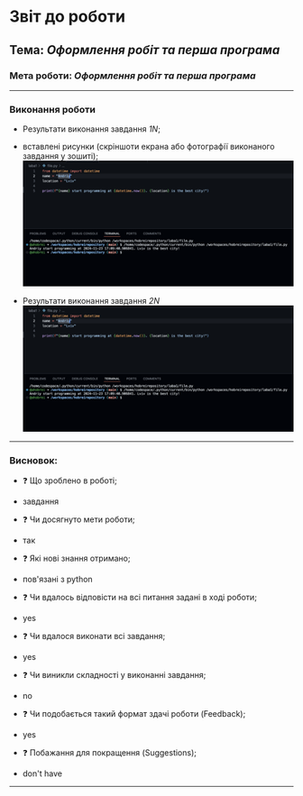 # Звіт до роботи
## Тема: _Оформлення робіт та перша програма_
### Мета роботи: _Оформлення робіт та перша програма_

---
### Виконання роботи
* Результати виконання завдання *1N*;
* вставлені рисунки (скріншоти екрана або фотографії виконаного завдання у зошиті);
    ![alt text](https://github.com/ahobrei/hobreirepository/blob/main/laba1/pictures/1.png "result")

* Результати виконання завдання *2N*
 ![alt text](https://github.com/ahobrei/hobreirepository/blob/main/laba1/pictures/1.png "result")

---
### Висновок:

- :question: Що зроблено в роботі;
* завдання
- :question: Чи досягнуто мети роботи;
* так
- :question: Які нові знання отримано;
* пов'язані з python
- :question: Чи вдалось відповісти на всі питання задані в ході роботи;
* yes
- :question: Чи вдалося виконати всі завдання;
* yes
- :question: Чи виникли складності у виконанні завдання;
* no
- :question: Чи подобається такий формат здачі роботи (Feedback);
* yes
- :question: Побажання для покращення (Suggestions);
* don't have

---